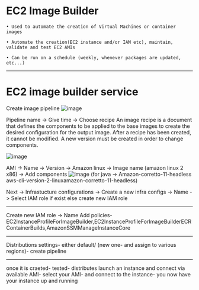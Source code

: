 # EC2 Image Builder

    • Used to automate the creation of Virtual Machines or container images

    • Automate the creation(EC2 instance and/or IAM etc), maintain, validate and test EC2 AMIs

    • Can be run on a schedule (weekly, whenever packages are updated, etc...)
_______________________________________________________________________________________________________________________
# EC2 image builder service

Create image pipeline
![image](https://user-images.githubusercontent.com/107784718/212533280-adbea58f-4369-45e9-aad8-12d96b907343.png)

Pipeline name -> Give time -> Choose recipe
An image recipe is a document that defines the components to be applied to the base images to create the desired configuration for the output image. After a recipe has been created, it cannot be modified. A new version must be created in order to change components.

![image](https://user-images.githubusercontent.com/107784718/212533413-93dbb0b1-39cf-4929-a83a-83b6297a9f9b.png)

AMI -> Name -> Version -> Amazon linux -> Image name (amazon linux 2 x86) -> Add components
![image](https://user-images.githubusercontent.com/107784718/212533499-4360ec2d-afd5-45bf-bc83-e4760b79f0fa.png)
(for java -> Amazon-corretto-11-headless
aws-cli-version-2-linuxamazon-corretto-11-headless)

Next -> 
Infrastucture configurations -> Create a new infra configs -> Name -> Select IAM role if exist else create new IAM role 
_________________________
Create new IAM role -> Name
Add policies- EC2InstanceProfileForImageBuilder,EC2InstanceProfileForImageBuilderECRContainerBuilds,AmazonSSMManageInstanceCore
____________________________
Distributions settings- either default/ (new one- and assign to various regions)- create pipeline
_____________________________
once it is craeted- tested- distributes
launch an instance and connect via available AMI- select your AMI- and connect to the instance- you now have your instance up and running
